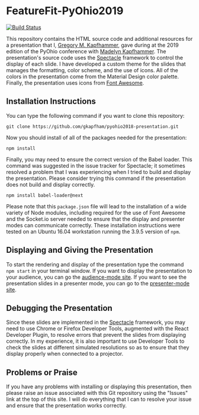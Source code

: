 # FeatureFit-PyOhio2019

[![Build
Status](https://travis-ci.com/gkapfham/FeatureFit-PyOhio2019.svg?branch=master)](https://travis-ci.com/gkapfham/FeatureFit-PyOhio2019)

This repository contains the HTML source code and additional resources for a
presentation that I, [Gregory M.
Kapfhammer](https://www.gregorykapfhammer.com/), gave during at the 2019 edition
of the PyOhio conference with [Madelyn
Kapfhammer](https://www.madelynkapfhammer.com/). The presentation's source code
uses the [Spectacle](https://github.com/FormidableLabs/spectacle) framework to
control the display of each slide. I have developed a custom theme for the
slides that manages the formatting, color scheme, and the use of icons. All of
the colors in the presentation come from the Material Design color palette.
Finally, the presentation uses icons from [Font
Awesome](https://fontawesome.com/).

## Installation Instructions

You can type the following command if you want to clone this repository:

```shell
git clone https://github.com/gkapfham/pyohio2018-presentation.git
```

Now you should install of all of the packages needed for the presentation:

```shell
npm install
```

Finally, you may need to ensure the correct version of the Babel loader. This
command was suggested in the issue tracker for Spectacle; it sometimes resolved
a problem that I was experiencing when I tried to build and display the
presentation. Please consider trying this command if the presentation does not
build and display correctly.

```shell
npm install babel-loader@next
```

Please note that this `package.json` file will lead to the installation of a
wide variety of Node modules, including required for the use of Font Awesome and
the Socket.io server needed to ensure that the display and presenter modes can
communicate correctly. These installation instructions were tested on an Ubuntu
16.04 workstation running the 3.9.5 version of `npm`.

## Displaying and Giving the Presentation

To start the rendering and display of the presentation type the command `npm
start` in your terminal window. If you want to display the presentation to your
audience, you can go the [audience-mode site](http://localhost:3000/#/). If you
want to see the presentation slides in a presenter mode, you can go to the
[presenter-mode site](http://localhost:3000/#/?presenter&timer).

## Debugging the Presentation

Since these slides are implemented in the
[Spectacle](https://github.com/FormidableLabs/spectacle) framework, you may need
to use Chrome or Firefox Developer Tools, augmented with the React Developer
Plugin, to resolve errors that prevent the slides from displaying correctly. In
my experience, it is also important to use Developer Tools to check the slides
at different simulated resolutions so as to ensure that they display properly
when connected to a projector.

## Problems or Praise

If you have any problems with installing or displaying this presentation, then
please raise an issue associated with this Git repository using the "Issues"
link at the top of this site. I will do everything that I can to resolve your
issue and ensure that the presentation works correctly.
